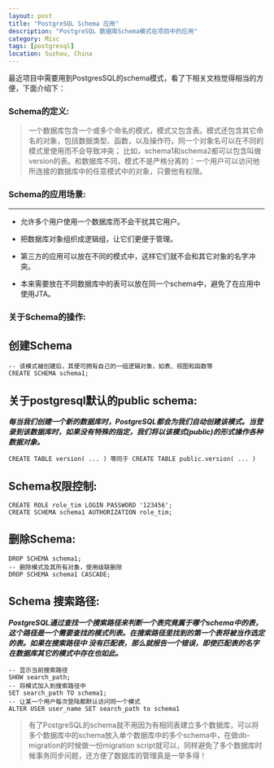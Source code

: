 ```yaml
---
layout: post
title: "PostgreSQL Schema 应用"
description: "PostgreSQL 数据库Schema模式在项目中的应用"
category: Misc
tags: [postgresql]
location: Suzhou, China
---
```


最近项目中需要用到PostgresSQL的schema模式，看了下相关文档觉得相当的方便，下面介绍下：

### Schema的定义:

> 一个数据库包含一个或多个命名的模式，模式又包含表。模式还包含其它命名的对象，包括数据类型、函数，以及操作符。同一个对象名可以在不同的模式里使用而不会导致冲突； 比如，schema1和schema2都可以包含叫做version的表。和数据库不同，模式不是严格分离的：一个用户可以访问他所连接的数据库中的任意模式中的对象，只要他有权限。

### Schema的应用场景:
---

* 允许多个用户使用一个数据库而不会干扰其它用户。

* 把数据库对象组织成逻辑组，让它们更便于管理。

* 第三方的应用可以放在不同的模式中，这样它们就不会和其它对象的名字冲突。

* 本来需要放在不同数据库中的表可以放在同一个schema中，避免了在应用中使用JTA。

### 关于Schema的操作:

## 创建Schema

    -- 该模式被创建后，其便可拥有自己的一组逻辑对象，如表、视图和函数等
    CREATE SCHEMA schema1;

## 关于postgresql默认的public schema:

_**每当我们创建一个新的数据库时，PostgreSQL都会为我们自动创建该模式。当登录到该数据库时，如果没有特殊的指定，我们将以该模式(public)的形式操作各种数据对象。**_

    CREATE TABLE version( ... ) 等同于 CREATE TABLE public.version( ... )

## Schema权限控制:

    CREATE ROLE role_tim LOGIN PASSWORD '123456';
    CREATE SCHEMA schema1 AUTHORIZATION role_tim;

## 删除Schema:

    DROP SCHEMA schema1;
    -- 删除模式及其所有对象，使用级联删除
    DROP SCHEMA schema1 CASCADE;

## Schema 搜索路径:

_**PostgreSQL通过查找一个搜索路径来判断一个表究竟属于哪个schema中的表，这个路径是一个需要查找的模式列表。在搜索路径里找到的第一个表将被当作选定的表。如果在搜索路径中 没有匹配表，那么就报告一个错误，即使匹配表的名字在数据库其它的模式中存在也如此。**_

    -- 显示当前搜索路径
    SHOW search_path;
    -- 将模式加入到搜索路径中
    SET search_path TO schema1;
    -- 让某一个用户每次登陆都默认访问同一个模式
    ALTER USER user_name SET search_path to schema1

> 有了PostgreSQL的schema就不用因为有相同表建立多个数据库，可以将多个数据库中的schema放入单个数据库中的多个schema中，在做db-migration的时候做一份migration script就可以，同样避免了多个数据库时候事务同步问题，还方便了数据库的管理真是一举多得！

